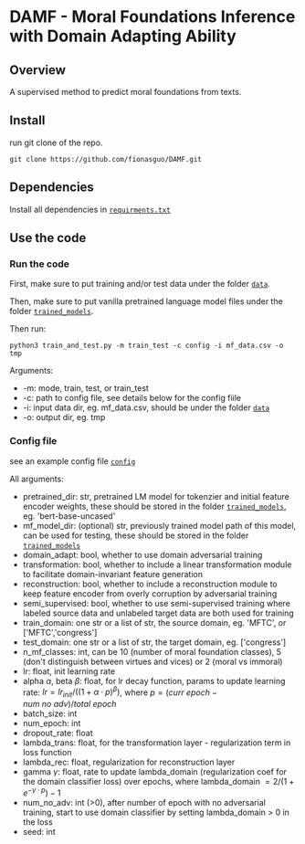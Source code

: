 # DAMF - Moral Foundations Inference with Domain Adapting Ability

## Overview

A supervised method to predict moral foundations from texts.

## Install

run git clone of the repo.

```
git clone https://github.com/fionasguo/DAMF.git
```

## Dependencies

Install all dependencies in [`requirments.txt`](https://github.com/fionasguo/DAMF/blob/master/requirements.txt)

## Use the code

<!-- dd -->

### Run the code
First, make sure to put training and/or test data under the folder [`data`](https://github.com/fionasguo/DAMF/tree/master/data).

Then, make sure to put vanilla pretrained language model files under the folder [`trained_models`](https://github.com/fionasguo/DAMF/tree/master/trained_models).

Then run:

```
python3 train_and_test.py -m train_test -c config -i mf_data.csv -o tmp
```

Arguments:

- -m: mode, train, test, or train_test 
- -c: path to config file, see details below for the config fiile
- -i: input data dir, eg. mf_data.csv, should be under the folder [`data`](https://github.com/fionasguo/DAMF/tree/master/data)
- -o: output dir, eg. tmp


### Config file
see an example config file [`config`](https://github.com/fionasguo/DAMF/blob/master/config)

All arguments:

- pretrained_dir: str, pretrained LM model for tokenzier and initial feature encoder weights, these should be stored in the folder [`trained_models`](https://github.com/fionasguo/DAMF/tree/master/trained_models), eg. 'bert-base-uncased'
- mf_model_dir: (optional) str, previously trained model path of this model, can be used for testing, these should be stored in the folder [`trained_models`](https://github.com/fionasguo/DAMF/tree/master/trained_models)
- domain_adapt: bool, whether to use domain adversarial training
- transformation: bool, whether to include a linear transformation module to facilitate domain-invariant feature generation
- reconstruction: bool, whether to include a reconstruction module to keep feature encoder from overly corruption by adversarial training
- semi_supervised: bool, whether to use semi-supervised training where labeled source data and unlabeled target data are both used for training
- train_domain: one str or a list of str, the source domain, eg. 'MFTC', or ['MFTC','congress']
- test_domain: one str or a list of str, the target domain, eg. ['congress']
- n_mf_classes: int, can be 10 (number of moral foundation classes), 5 (don't distinguish between virtues and vices) or 2 (moral vs immoral)
- lr: float, init learning rate
- alpha $\alpha$, beta $\beta$: float, for lr decay function, params to update learning rate: $lr = lr_{init}/((1 +\alpha·p)^\beta)$, where $p = (curr\ epoch − num\ no\ adv)/total\ epoch$
- batch_size: int
- num_epoch: int
- dropout_rate: float
- lambda_trans: float, for the transformation layer - regularization term in loss function
- lambda_rec: float, regularization for reconstruction layer
- gamma $\gamma$: float, rate to update lambda_domain (regularization coef for the domain classifier loss) over epochs, where lambda_domain $= 2/(1 + e^{−\gamma·p})-1$
- num_no_adv: int (>0), after number of epoch with no adversarial training, start to use domain classifier by setting lambda_domain > 0 in the loss
- seed: int
